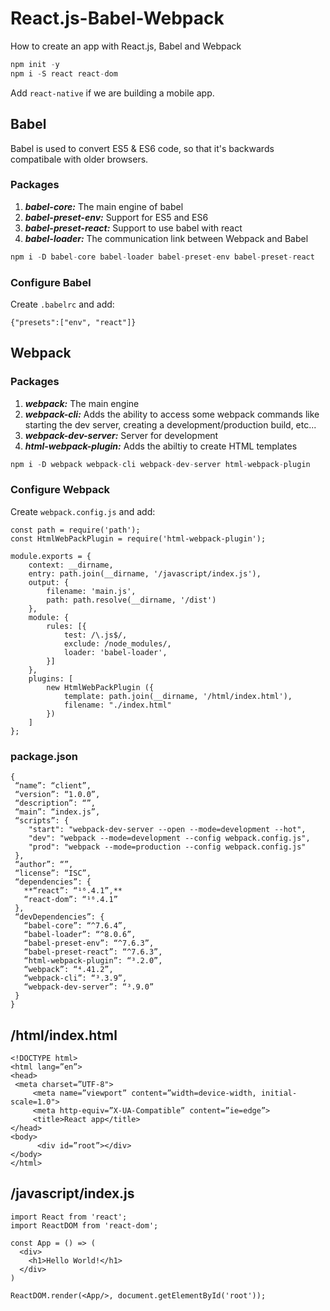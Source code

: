 # React.js-Babel-Webpack
How to create an app with React.js, Babel and Webpack

```C
npm init -y
npm i -S react react-dom
```

Add ```react-native``` if we are building a mobile app.

## Babel
Babel is used to convert ES5 & ES6 code, so that it's backwards compatibale with older browsers.

### Packages
1. ***babel-core:*** The main engine of babel
2. ***babel-preset-env:*** Support for ES5 and ES6
3. ***babel-preset-react:*** Support to use babel with react
4. ***babel-loader:*** The communication link between Webpack and Babel
```C
npm i -D babel-core babel-loader babel-preset-env babel-preset-react
```

### Configure Babel
Create ```.babelrc``` and add:
```
{"presets":["env", "react"]}
```


## Webpack

### Packages
1. ***webpack:*** The main engine
2. ***webpack-cli:*** Adds the ability to access some webpack commands like starting the dev server, creating a development/production build, etc...
3. ***webpack-dev-server:*** Server for development
4. ***html-webpack-plugin:*** Adds the abiltiy to create HTML templates
```C
npm i -D webpack webpack-cli webpack-dev-server html-webpack-plugin
```

### Configure Webpack
Create ```webpack.config.js``` and add:
```
const path = require('path');
const HtmlWebPackPlugin = require('html-webpack-plugin');

module.exports = {
    context: __dirname,
    entry: path.join(__dirname, '/javascript/index.js'),
    output: {
        filename: 'main.js',
        path: path.resolve(__dirname, '/dist')
    },
    module: {
        rules: [{
            test: /\.js$/,
            exclude: /node_modules/,
            loader: 'babel-loader',
        }]
    },
    plugins: [
        new HtmlWebPackPlugin ({
            template: path.join(__dirname, '/html/index.html'),
            filename: "./index.html"
        })
    ]
};
```


### package.json
```
{
 “name”: “client”,
 “version”: “1.0.0”,
 “description”: “”,
 “main”: “index.js”,
 “scripts”: {
    "start": "webpack-dev-server --open --mode=development --hot",
    "dev": "webpack --mode=development --config webpack.config.js",
    "prod": "webpack --mode=production --config webpack.config.js"
 },
 “author”: “”,
 “license”: “ISC”,
 “dependencies”: {
   **“react”: “¹⁶.4.1”,**
   “react-dom”: “¹⁶.4.1”
 },
 “devDependencies”: {
   “babel-core”: “^7.6.4”,
   “babel-loader”: “^8.0.6”,
   “babel-preset-env”: “^7.6.3”,
   “babel-preset-react”: “^7.6.3”,
   “html-webpack-plugin”: “³.2.0”,
   “webpack”: “⁴.41.2”,
   “webpack-cli”: “³.3.9”,
   “webpack-dev-server”: “³.9.0”
 }
}
```


## /html/index.html
```
<!DOCTYPE html>
<html lang=”en”>
<head>
 <meta charset=”UTF-8">
     <meta name=”viewport” content=”width=device-width, initial-scale=1.0">
     <meta http-equiv=”X-UA-Compatible” content=”ie=edge”>
     <title>React app</title>
</head>
<body>
      <div id=”root”></div>
</body>
</html>
```

## /javascript/index.js
```
import React from 'react';
import ReactDOM from 'react-dom';

const App = () => (
  <div>
    <h1>Hello World!</h1>
  </div>
)

ReactDOM.render(<App/>, document.getElementById('root'));
```

